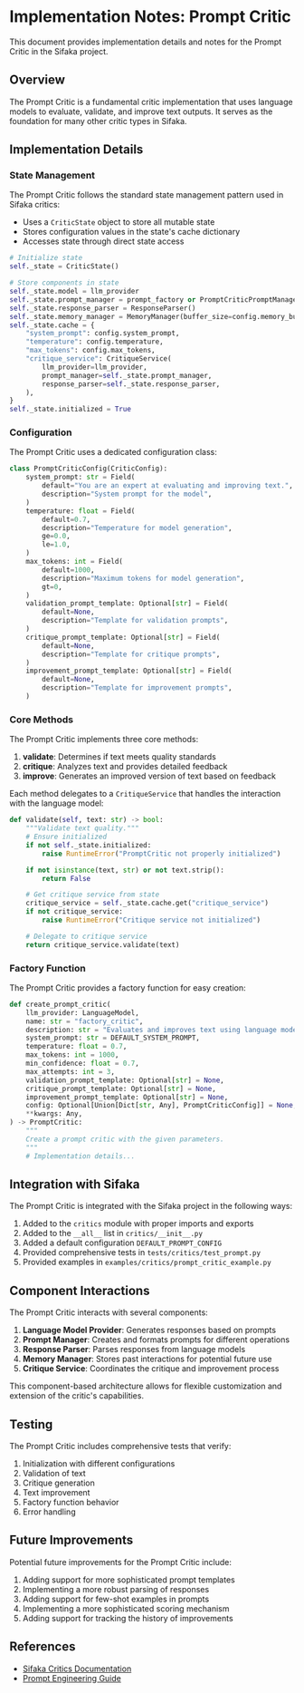 # Implementation Notes: Prompt Critic

This document provides implementation details and notes for the Prompt Critic in the Sifaka project.

## Overview

The Prompt Critic is a fundamental critic implementation that uses language models to evaluate, validate, and improve text outputs. It serves as the foundation for many other critic types in Sifaka.

## Implementation Details

### State Management

The Prompt Critic follows the standard state management pattern used in Sifaka critics:

- Uses a `CriticState` object to store all mutable state
- Stores configuration values in the state's cache dictionary
- Accesses state through direct state access

```python
# Initialize state
self._state = CriticState()

# Store components in state
self._state.model = llm_provider
self._state.prompt_manager = prompt_factory or PromptCriticPromptManager(config)
self._state.response_parser = ResponseParser()
self._state.memory_manager = MemoryManager(buffer_size=config.memory_buffer_size)
self._state.cache = {
    "system_prompt": config.system_prompt,
    "temperature": config.temperature,
    "max_tokens": config.max_tokens,
    "critique_service": CritiqueService(
        llm_provider=llm_provider,
        prompt_manager=self._state.prompt_manager,
        response_parser=self._state.response_parser,
    ),
}
self._state.initialized = True
```

### Configuration

The Prompt Critic uses a dedicated configuration class:

```python
class PromptCriticConfig(CriticConfig):
    system_prompt: str = Field(
        default="You are an expert at evaluating and improving text.",
        description="System prompt for the model",
    )
    temperature: float = Field(
        default=0.7,
        description="Temperature for model generation",
        ge=0.0,
        le=1.0,
    )
    max_tokens: int = Field(
        default=1000,
        description="Maximum tokens for model generation",
        gt=0,
    )
    validation_prompt_template: Optional[str] = Field(
        default=None,
        description="Template for validation prompts",
    )
    critique_prompt_template: Optional[str] = Field(
        default=None,
        description="Template for critique prompts",
    )
    improvement_prompt_template: Optional[str] = Field(
        default=None,
        description="Template for improvement prompts",
    )
```

### Core Methods

The Prompt Critic implements three core methods:

1. **validate**: Determines if text meets quality standards
2. **critique**: Analyzes text and provides detailed feedback
3. **improve**: Generates an improved version of text based on feedback

Each method delegates to a `CritiqueService` that handles the interaction with the language model:

```python
def validate(self, text: str) -> bool:
    """Validate text quality."""
    # Ensure initialized
    if not self._state.initialized:
        raise RuntimeError("PromptCritic not properly initialized")

    if not isinstance(text, str) or not text.strip():
        return False

    # Get critique service from state
    critique_service = self._state.cache.get("critique_service")
    if not critique_service:
        raise RuntimeError("Critique service not initialized")

    # Delegate to critique service
    return critique_service.validate(text)
```

### Factory Function

The Prompt Critic provides a factory function for easy creation:

```python
def create_prompt_critic(
    llm_provider: LanguageModel,
    name: str = "factory_critic",
    description: str = "Evaluates and improves text using language models",
    system_prompt: str = DEFAULT_SYSTEM_PROMPT,
    temperature: float = 0.7,
    max_tokens: int = 1000,
    min_confidence: float = 0.7,
    max_attempts: int = 3,
    validation_prompt_template: Optional[str] = None,
    critique_prompt_template: Optional[str] = None,
    improvement_prompt_template: Optional[str] = None,
    config: Optional[Union[Dict[str, Any], PromptCriticConfig]] = None,
    **kwargs: Any,
) -> PromptCritic:
    """
    Create a prompt critic with the given parameters.
    """
    # Implementation details...
```

## Integration with Sifaka

The Prompt Critic is integrated with the Sifaka project in the following ways:

1. Added to the `critics` module with proper imports and exports
2. Added to the `__all__` list in `critics/__init__.py`
3. Added a default configuration `DEFAULT_PROMPT_CONFIG`
4. Provided comprehensive tests in `tests/critics/test_prompt.py`
5. Provided examples in `examples/critics/prompt_critic_example.py`

## Component Interactions

The Prompt Critic interacts with several components:

1. **Language Model Provider**: Generates responses based on prompts
2. **Prompt Manager**: Creates and formats prompts for different operations
3. **Response Parser**: Parses responses from language models
4. **Memory Manager**: Stores past interactions for potential future use
5. **Critique Service**: Coordinates the critique and improvement process

This component-based architecture allows for flexible customization and extension of the critic's capabilities.

## Testing

The Prompt Critic includes comprehensive tests that verify:

1. Initialization with different configurations
2. Validation of text
3. Critique generation
4. Text improvement
5. Factory function behavior
6. Error handling

## Future Improvements

Potential future improvements for the Prompt Critic include:

1. Adding support for more sophisticated prompt templates
2. Implementing a more robust parsing of responses
3. Adding support for few-shot examples in prompts
4. Implementing a more sophisticated scoring mechanism
5. Adding support for tracking the history of improvements

## References

- [Sifaka Critics Documentation](../components/critics.md)
- [Prompt Engineering Guide](https://www.promptingguide.ai/)
